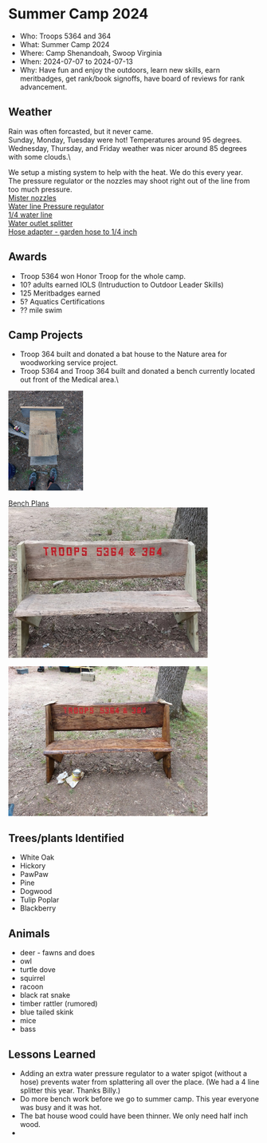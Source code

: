 # Summer Camp 2024
- Who: Troops 5364 and 364
- What: Summer Camp 2024 
- Where: Camp Shenandoah, Swoop Virginia 
- When: 2024-07-07 to 2024-07-13
- Why: Have fun and enjoy the outdoors, learn new skills, earn meritbadges, get rank/book signoffs, have board of reviews for rank advancement.

## Weather

Rain was often forcasted, but it never came.\
Sunday, Monday, Tuesday were hot! Temperatures around 95 degrees.\
Wednesday, Thursday, and Friday weather was nicer around 85 degrees with some clouds.\

We setup a misting system to help with the heat. We do this every year.\
The pressure regulator or the nozzles may shoot right out of the line from too much pressure.\
[Mister nozzles](https://www.amazon.com/dp/B0922PCQSG?ref=ppx_yo2ov_dt_b_product_details&th=1)\
[Water line Pressure regulator](https://www.homedepot.com/p/Rain-Bird-Drip-25-psi-Pressure-Regulator-for-3-4-in-FHT-x-3-4-in-MHT-HT07525PSX/202262484)\
[1/4 water line](https://www.homedepot.com/p/Rain-Bird-1-4-in-x-100-ft-Distribution-Tubing-for-Drip-Irrigation-T22-100SX/202078362)\
[Water outlet splitter](https://www.homedepot.com/p/Morvat-Brass-Garden-Hose-Splitter-Heavy-Duty-2-Way-Hose-Connector-Fitting-MOR-BCONNECTOR-2-A/316286197)\
[Hose adapter - garden hose to 1/4 inch](https://www.homedepot.com/p/Everbilt-3-4-in-FHT-x-1-4-in-O-D-Compression-Brass-Adapter-Fitting-801789/207176917)


## Awards 

- Troop 5364 won Honor Troop for the whole camp.
- 10? adults earned IOLS (Intruduction to Outdoor Leader Skills)
- 125 Meritbadges earned
- 5? Aquatics Certifications
- ?? mile swim

## Camp Projects

- Troop 364 built and donated a bat house to the Nature area for woodworking service project.
- Troop 5364 and Troop 364 built and donated a bench currently located out front of the Medical area.\

<img src="../images/summer_camp_2024/Birdhouse.jpg" alt="bat house" width="150"/>

[Bench Plans](https://rogueengineer.com/diy-outdoor-bench-plans-with-back/)\
<img src="../images/summer_camp_2024/bench_unstained.jpg" alt="bench unstained" width="400"/>

<img src="../images/summer_camp_2024/bench_stained.jpg" alt="bench unstained" width="400"/>

## Trees/plants Identified
- White Oak
- Hickory
- PawPaw
- Pine
- Dogwood
- Tulip Poplar
- Blackberry

  
## Animals
- deer - fawns and does
- owl
- turtle dove
- squirrel
- racoon
- black rat snake
- timber rattler (rumored)
- blue tailed skink
- mice
- bass
   
## Lessons Learned 

- Adding an extra water pressure regulator to a water spigot (without a hose) prevents water from splattering all over the place. (We had a 4 line splitter this year. Thanks Billy.)
- Do more bench work before we go to summer camp. This year everyone was busy and it was hot.
- The bat house wood could have been thinner. We only need half inch wood.
- 



